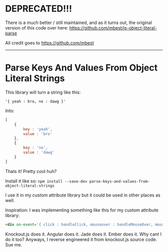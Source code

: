 # DEPRECATED!!!

There is a much better / still maintained, and as it turns out, the original version of this code over here: https://github.com/mbest/js-object-literal-parse

All credit goes to https://github.com/mbest

---

# Parse Keys And Values From Object Literal Strings

This library will turn a string like this:

`'{ yeah : bro, no : dawg }'`

Into:
```javascript
[
    {
        key : 'yeah',
        value : 'bro'
    },
    {
        key : 'no',
        value : 'dawg'
    }
]
```

Thats it!
Pretty cool huh?

Install it like so: 
`npm install --save-dev parse-keys-and-values-from-object-literal-strings`


I use it in my custom attribute library but it could be used in other places as well.


Inspiration: I was implementing something like this for my custom attribute library:

```html
<div on-event='{ click : handleClick, mouseover : handleMouseOver, mouseOut : handleMouseOut }'></div>
```

Knockout.js does it. Angular does it. Jade does it. Ember does it. Why cant I do it too?
Anyways, I reverse engineered it from knockout.js source code. Sue me.
